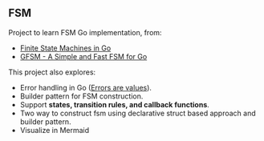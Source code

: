 ## FSM

Project to learn FSM Go implementation, from:

-   [Finite State Machines in Go](https://sebinbabu.com/posts/finite-state-machines-in-go/)
-   [GFSM - A Simple and Fast FSM for Go](https://sysdev.me/gfsm-a-simple-and-fast-fsm-for-go/)

This project also explores:

-   Error handling in Go ([Errors are values](https://go.dev/blog/errors-are-values)).
-   Builder pattern for FSM construction.
-   Support **states, transition rules, and callback functions**.
-   Two way to construct fsm using declarative struct based approach and builder pattern.
-   Visualize in Mermaid
